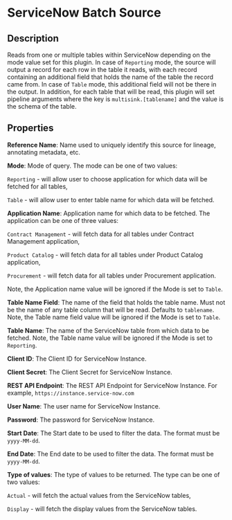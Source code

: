 # ServiceNow Batch Source

Description
-----------

Reads from one or multiple tables within ServiceNow depending on the mode value set for this plugin. In case of 
`Reporting` mode, the source will output a record for each row in the table it reads, with each record containing 
an additional field that holds the name of the table the record came from. In case of `Table` mode, this additional 
field will not be there in the output. In addition, for each table that will be read, this plugin will set pipeline 
arguments where the key is `multisink.[tablename]` and the value is the schema of the table. 

Properties
----------

**Reference Name**: Name used to uniquely identify this source for lineage, annotating metadata, etc.

**Mode**: Mode of query. The mode can be one of two values: 

`Reporting` - will allow user to choose application for which data will be fetched for all tables, 

`Table` - will allow user to enter table name for which data will be fetched.

**Application Name**: Application name for which data to be fetched. The application can be one of three values:  

`Contract Management` - will fetch data for all tables under Contract Management application, 

`Product Catalog` - will fetch data for all tables under Product Catalog application,

`Procurement` - will fetch data for all tables under Procurement application.

Note, the Application name value will be ignored if the Mode is set to `Table`.

**Table Name Field**: The name of the field that holds the table name. Must not be the name of any table column that 
will be read. Defaults to `tablename`. Note, the Table name field value will be ignored if the Mode is set to `Table`.

**Table Name**: The name of the ServiceNow table from which data to be fetched. Note, the Table name value will be 
ignored if the Mode is set to `Reporting`.

**Client ID**: The Client ID for ServiceNow Instance.

**Client Secret**: The Client Secret for ServiceNow Instance.

**REST API Endpoint**: The REST API Endpoint for ServiceNow Instance. For example, `https://instance.service-now.com`

**User Name**: The user name for ServiceNow Instance.

**Password**: The password for ServiceNow Instance.

**Start Date**: The Start date to be used to filter the data. The format must be `yyyy-MM-dd`.

**End Date**: The End date to be used to filter the data. The format must be `yyyy-MM-dd`.

**Type of values**: The type of values to be returned. The type can be one of two values: 

`Actual` -  will fetch the actual values from the ServiceNow tables,  

`Display` - will fetch the display values from the ServiceNow tables.
